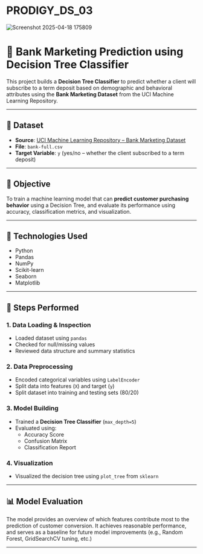 # PRODIGY_DS_03
![Screenshot 2025-04-18 175809](https://github.com/user-attachments/assets/9e312221-56b7-4954-8af8-6f967c624436)



# 🤖 Bank Marketing Prediction using Decision Tree Classifier

This project builds a **Decision Tree Classifier** to predict whether a client will subscribe to a term deposit based on demographic and behavioral attributes using the **Bank Marketing Dataset** from the UCI Machine Learning Repository.

---

## 📁 Dataset

- **Source**: [UCI Machine Learning Repository – Bank Marketing Dataset](https://archive.ics.uci.edu/ml/datasets/bank+marketing)
- **File**: `bank-full.csv`
- **Target Variable**: `y` (yes/no – whether the client subscribed to a term deposit)

---

## 📌 Objective

To train a machine learning model that can **predict customer purchasing behavior** using a Decision Tree, and evaluate its performance using accuracy, classification metrics, and visualization.

---

## 🧰 Technologies Used

- Python
- Pandas
- NumPy
- Scikit-learn
- Seaborn
- Matplotlib

---

## 🚀 Steps Performed

### 1. Data Loading & Inspection
- Loaded dataset using `pandas`
- Checked for null/missing values
- Reviewed data structure and summary statistics

### 2. Data Preprocessing
- Encoded categorical variables using `LabelEncoder`
- Split data into features (`X`) and target (`y`)
- Split dataset into training and testing sets (80/20)

### 3. Model Building
- Trained a **Decision Tree Classifier** (`max_depth=5`)
- Evaluated using:
  - Accuracy Score
  - Confusion Matrix
  - Classification Report

### 4. Visualization
- Visualized the decision tree using `plot_tree` from `sklearn`

---

## 📊 Model Evaluation

The model provides an overview of which features contribute most to the prediction of customer conversion. It achieves reasonable performance, and serves as a baseline for future model improvements (e.g., Random Forest, GridSearchCV tuning, etc.)

---



